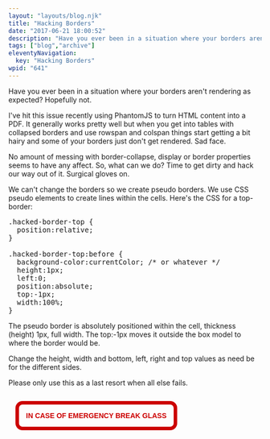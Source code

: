 ```yaml
---
layout: "layouts/blog.njk"
title: "Hacking Borders"
date: "2017-06-21 18:00:52"
description: "Have you ever been in a situation where your borders aren't rendering as expected? Hopefully not"
tags: ["blog","archive"]
eleventyNavigation:
  key: "Hacking Borders"
wpid: "641"
---
```

Have you ever been in a situation where your borders aren't rendering as expected? Hopefully not.

I've hit this issue recently using PhantomJS to turn HTML content into a PDF. It generally works pretty well but when you get into tables with collapsed borders and use rowspan and colspan things start getting a bit hairy and some of your borders just don't get rendered. Sad face.

No amount of messing with border-collapse, display or border properties seems to have any affect. So, what can we do? Time to get dirty and hack our way out of it. Surgical gloves on.

We can't change the borders so we create pseudo borders. We use CSS pseudo elements to create lines within the cells. Here's the CSS for a top-border:
<pre>.hacked-border-top {
  position:relative;
}

.hacked-border-top:before {
  background-color:currentColor; /* or whatever */
  height:1px;
  left:0;
  position:absolute;
  top:-1px;
  width:100%;
}
</pre>
The pseudo border is absolutely positioned within the cell, thickness (height) 1px, full width. The top:-1px moves it outside the box model to where the border would be.

Change the height, width and bottom, left, right and top values as need be for the different sides.

Please only use this as a last resort when all else fails.
<div style="border: solid .5em #c00; border-radius: 1em; color: #c00; display: inline-block; font-family: sans-serif; font-weight: bold; margin: 1em; padding: 1em; text-transform: uppercase;">In case of emergency break glass</div>